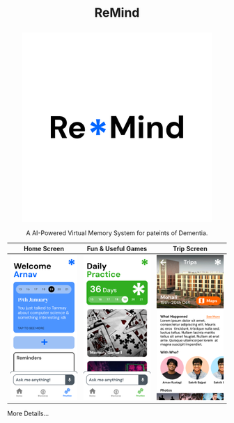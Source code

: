 # <p align="center"> ReMind </p>
<p align="center">
    <img src="./assets/images/logo.png" alt="Logo" />
</p>

<p align="center">
A AI-Powered Virtual Memory System for pateints of Dementia.
</p>

| Home Screen | Fun & Useful Games | Trip Screen |
|-------------|--------------------|-------------|
|![Home Screenshot](./assets/images/sshot1.png)|![Games](./assets/images/sshot2.png)|![Trips](./assets/images/sshot3.png)

More Details...
